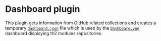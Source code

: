 # Dashboard plugin

This plugin gets information from GitHub related collections and creates a temporary [`dashboard.json`](../../../../../temp/dashboard.json) file which is used by the [`Dashboard.vue`](../../../../pages/fundamentals/th2-net-on-github/Dashboard.vue) dashboard displaying th2 modules repositories.

